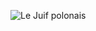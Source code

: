 ![Le Juif polonais](https://upload.wikimedia.org/wikipedia/commons/thumb/e/e7/Fouquet_Madonna.jpg/350px-Fouquet_Madonna.jpg)